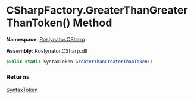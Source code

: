 # CSharpFactory\.GreaterThanGreaterThanToken\(\) Method

**Namespace**: [Roslynator.CSharp](../../README.md)

**Assembly**: Roslynator\.CSharp\.dll

```csharp
public static SyntaxToken GreaterThanGreaterThanToken()
```

### Returns

[SyntaxToken](https://docs.microsoft.com/en-us/dotnet/api/microsoft.codeanalysis.syntaxtoken)

